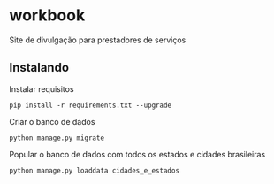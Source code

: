 workbook
========

Site de divulgação para prestadores de serviços

## Instalando

Instalar requisitos

	pip install -r requirements.txt --upgrade

Criar o banco de dados

	python manage.py migrate

Popular o banco de dados com todos os estados e cidades brasileiras

    python manage.py loaddata cidades_e_estados
